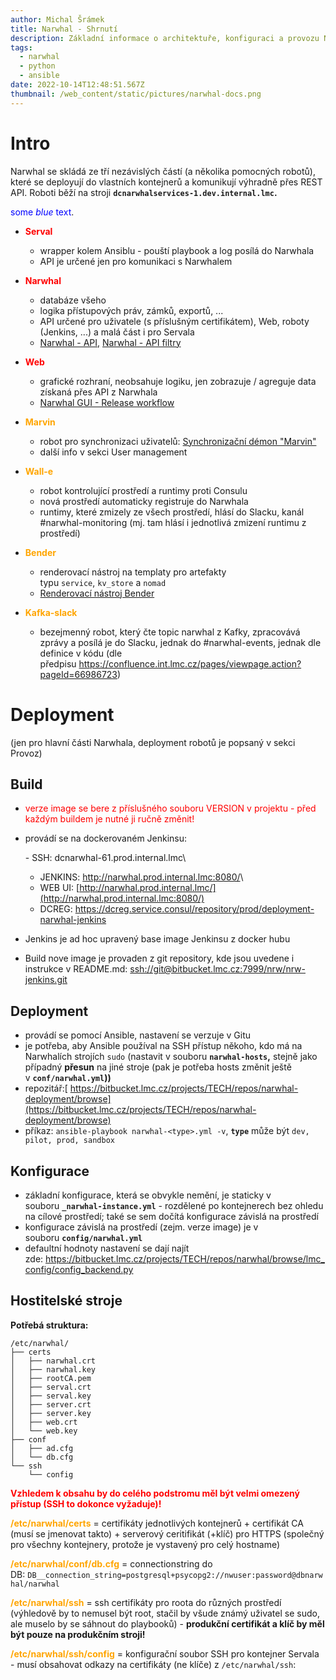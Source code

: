 ```yaml
---
author: Michal Šrámek
title: Narwhal - Shrnutí
description: Základní informace o architektuře, konfiguraci a provozu Narwhala v Alma Career
tags:
  - narwhal
  - python
  - ansible
date: 2022-10-14T12:48:51.567Z
thumbnail: /web_content/static/pictures/narwhal-docs.png
---
```

# Intro

Narwhal se skládá ze tří nezávislých částí (a několika pomocných robotů), které se deployují do vlastních kontejnerů a komunikují výhradně přes REST API. Roboti běží na stroji **`dcnarwhalservices-1.dev.internal.lmc`.**

<span style="color:blue">some *blue* text</span>.

* <span style="color:red">**Serval**</span>

  * wrapper kolem Ansiblu - pouští playbook a log posílá do Narwhala
  * API je určené jen pro komunikaci s Narwhalem
* <span style="color:red">**Narwhal**</span>

  * databáze všeho
  * logika přístupových práv, zámků, exportů, ...
  * API určené pro uživatele (s příslušným certifikátem), Web, roboty (Jenkins, ...) a malá část i pro Servala
  * ﻿[Narwhal - API,](https://confluence.lmc.cz/display/TECH/Narwhal+-+API) [Narwhal - API filtry](https://confluence.lmc.cz/display/TECH/Narwhal+-+API+filtry)
* <span style="color:red">**Web**</span>

  * grafické rozhraní, neobsahuje logiku, jen zobrazuje / agreguje data získaná přes API z Narwhala
  * [Narwhal GUI - Release workflow](https://confluence.lmc.cz/display/TECH/Narwhal+GUI+-+Release+workflow)
* <span style="color:orange">﻿**Marvin**</span>

  * robot pro synchronizaci uživatelů: [Synchronizační démon "Marvin"](https://confluence.lmc.cz/pages/viewpage.action?pageId=49886456)
  * další info v sekci User management
* <span style="color:orange">﻿**Wall-e**</span>

  * robot kontrolující prostředí a runtimy proti Consulu
  * nová prostředí automaticky registruje do Narwhala
  * runtimy, které zmizely ze všech prostředí, hlásí do Slacku, kanál #narwhal-monitoring (mj. tam hlásí i jednotlivá zmizení runtimu z prostředí)
* <span style="color:orange">﻿**Bender**</span>

  * renderovací nástroj na templaty pro artefakty typu `service`, `kv_store` a `nomad`
  * [Renderovací nástroj Bender](https://confluence.lmc.cz/pages/viewpage.action?pageId=66224526)
* <span style="color:orange">﻿**Kafka-slack**</span>

  * bezejmenný robot, který čte topic narwhal z Kafky, zpracovává zprávy a posílá je do Slacku, jednak do #narwhal-events, jednak dle definice v kódu (dle předpisu <https://confluence.int.lmc.cz/pages/viewpage.action?pageId=66986723>)

# Deployment

(jen pro hlavní části Narwhala, deployment robotů je popsaný v sekci Provoz)

## Build

* <span style="color:red">verze image se bere z příslušného souboru VERSION v projektu - před každým buildem je nutné ji ručně změnit!</span>
* provádí se na dockerovaném Jenkinsu: 

  \- SSH: dcnarwhal-61.prod.internal.lmc\

  * JENKINS: <http://narwhal.prod.internal.lmc:8080/>\
  * WEB UI: [http://narwhal.prod.internal.lmc/](http://narwhal.prod.internal.lmc:8080/)
  * DCREG: <https://dcreg.service.consul/repository/prod/deployment-narwhal-jenkins>
* Jenkins je ad hoc upravený base image Jenkinsu z docker hubu
* Build nove image je provaden z git repository, kde jsou uvedene i instrukce v README.md: <ssh://git@bitbucket.lmc.cz:7999/nrw/nrw-jenkins.git>

## Deployment

* provádí se pomocí Ansible, nastavení se verzuje v Gitu
* je potřeba, aby Ansible používal na SSH přístup někoho, kdo má na Narwhalích strojích `sudo` (nastavit v souboru **`narwhal-hosts`,** stejně jako případný **přesun** na jiné stroje (pak je potřeba hosts změnit ještě v **`conf/narwhal.yml`))**
* repozitář:[ https://bitbucket.lmc.cz/projects/TECH/repos/narwhal-deployment/browse](https://bitbucket.lmc.cz/projects/TECH/repos/narwhal-deployment/browse)
* příkaz: `ansible-playbook narwhal-<type>.yml -v`, **`type`** může být `dev, pilot, prod, sandbox`

## Konfigurace

* základní konfigurace, která se obvykle nemění, je staticky v souboru **`_narwhal-instance.yml`** - rozdělené po kontejnerech bez ohledu na cílové prostředí; také se sem dočítá konfigurace závislá na prostředí
* konfigurace závislá na prostředí (zejm. verze image) je v souboru **`config/narwhal.yml`**
* defaultní hodnoty nastavení se dají najít zde: <https://bitbucket.lmc.cz/projects/TECH/repos/narwhal/browse/lmc_config/config_backend.py>

## Hostitelské stroje

**Potřebá struktura:**

```shell
/etc/narwhal/
├── certs
│   ├── narwhal.crt
│   ├── narwhal.key
│   ├── rootCA.pem
│   ├── serval.crt
│   ├── serval.key
│   ├── server.crt
│   ├── server.key
│   ├── web.crt
│   └── web.key
├── conf
│   ├── ad.cfg
│   └── db.cfg
└── ssh
    └── config
```

<span style="color:red">**Vzhledem k obsahu by do celého podstromu měl být velmi omezený přístup (SSH to dokonce vyžaduje)!**</span>

<span style="color:orange">**/etc/narwhal/certs**</span> = certifikáty jednotlivých kontejnerů + certifikát CA (musí se jmenovat takto) + serverový ceritifikát (+klíč) pro HTTPS (společný pro všechny kontejnery, protože je vystavený pro celý hostname)

<span style="color:orange">**/etc/narwhal/conf/db.cfg**</span> = connectionstring do DB: `DB__connection_string=postgresql+psycopg2://nwuser:password@dbnarwhal/narwhal`

<span style="color:orange">**/etc/narwhal/ssh**</span> = ssh certifikáty pro roota do různých prostředí (výhledově by to nemusel být root, stačil by všude známý uživatel se sudo, ale muselo by se sáhnout do playbooků) - **produkční certifikát a klíč by měl být pouze na produkčním stroji!**

<span style="color:orange">**/etc/narwhal/ssh/config**</span> = konfigurační soubor SSH pro kontejner Servala - musí obsahovat odkazy na certifikáty (ne klíče) z `/etc/narwhal/ssh`: